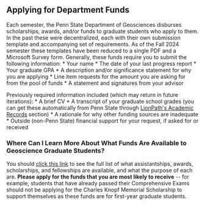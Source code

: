 ## Applying for Department Funds

Each semester, the Penn State Department of Geosciences disburses scholarships, awards, and/or funds to graduate students who apply to them. In the past these were decentralized, each with their own submission template and accompanying set of requirements. As of the Fall 2024 semester these templates have been reduced to a single PDF and a Microsoft Survey form. Generally, these funds require you to submit the following information: \* Your name \* The date of your last progress report \* Your graduate GPA \* A description and/or significance statement for why you are applying \* Line item requests for the amount you are asking for from the pool of funds \* A statement and signatures from your advisor

Previously required information included (which may return in future iterations): \* A brief CV \* A transcript of your graduate school grades (you can get these automatically from Penn State through [LionPath's Academic Records](https://www.lionpath.psu.edu/psc/CSPRD/EMPLOYEE/SA/c/NUI_FRAMEWORK.PT_AGSTARTPAGE_NUI.GBL?CONTEXTIDPARAMS=TEMPLATE_ID%3aPTPPNAVCOL&scname=PE_PT_NVF_ACADEMIC_RECORDS&NAVBAR_TILE=true&PanelCollapsible=Y&PTPPB_GROUPLET_ID=PE_PT_NVI_OTHER_ACAD&CRefName=PE_PT_NVI_OTHER_ACAD&AJAXTransfer=y) section) \* A rationale for why other funding sources are inadequate \* Outside (non-Penn State) financial support for your request, if asked for or received

### Where Can I Learn More About What Funds Are Available to Geoscience Graduate Students?

You should [click this link](https://www.geosc.psu.edu/graduate/current-students/assistantships-awards-scholarships-and-fellowships) to see the full list of what assistantships, awards, scholarships, and fellowships are available, and what the purpose of each are. **Please apply for the funds that you are most likely to receive** -- for example, students that have already passed their Comprehensive Exams should not be applying for the Charles Knopf Memorial Scholarship to support themselves as these funds are for first-year graduate students.